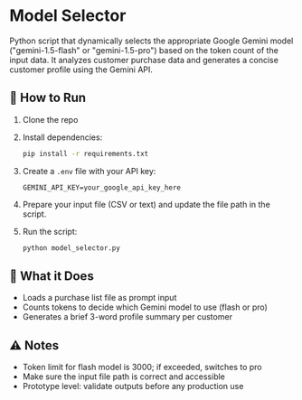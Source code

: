 # Model Selector

Python script that dynamically selects the appropriate Google Gemini model ("gemini-1.5-flash" or "gemini-1.5-pro") based on the token count of the input data. It analyzes customer purchase data and generates a concise customer profile using the Gemini API.

## 🚀 How to Run

1. Clone the repo  
2. Install dependencies:  
   ```bash
   pip install -r requirements.txt
   ```

3. Create a `.env` file with your API key:  
   ```
   GEMINI_API_KEY=your_google_api_key_here
   ```

4. Prepare your input file (CSV or text) and update the file path in the script.

5. Run the script:  
   ```bash
   python model_selector.py
   ```

## 🧠 What it Does

- Loads a purchase list file as prompt input  
- Counts tokens to decide which Gemini model to use (flash or pro)  
- Generates a brief 3-word profile summary per customer

## ⚠️ Notes

- Token limit for flash model is 3000; if exceeded, switches to pro  
- Make sure the input file path is correct and accessible  
- Prototype level: validate outputs before any production use
